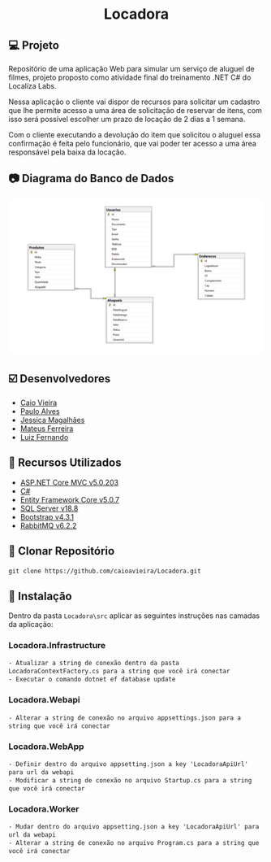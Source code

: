 <h1 align="center">Locadora</h1>

## :computer: Projeto

Repositório de uma aplicação Web para simular um serviço de aluguel de filmes, projeto proposto como atividade final do treinamento .NET C# do Localiza Labs.

Nessa aplicação o cliente vai dispor de recursos para solicitar um cadastro que lhe permite acesso a uma área de solicitação de reservar de itens, com isso será possível escolher um prazo de locação de 2 dias a 1 semana.

Com o cliente executando a devolução do item que solicitou o aluguel essa confirmação é feita pelo funcionário, que vai poder ter acesso a uma área responsável pela baixa da locação.


## :camera: Diagrama do Banco de Dados

<p align="center"> <img src="https://github.com/caioavieira/Locadora/blob/master/src/Locadora.WebApp/wwwroot/images/diagrama-locadora.png" /></p>

## :ballot_box_with_check: Desenvolvedores

- [Caio Vieira](https://github.com/caioavieira)
- [Paulo Alves](https://github.com/PauloAlves8039)
- [Jessica Magalhães](https://github.com/jessicaemg)
- [Mateus Ferreira](https://github.com/jessicaemg)
- [Luiz Fernando](https://github.com/caioavieira/Locadora)

## :wrench: Recursos Utilizados

- [ASP.NET Core MVC v5.0.203](https://dotnet.microsoft.com/download/dotnet/5.0)
- [C#](https://docs.microsoft.com/pt-br/dotnet/csharp/getting-started/)
- [Entity Framework Core v5.0.7](https://docs.microsoft.com/pt-br/ef/core/)
- [SQL Server v18.8](https://www.microsoft.com/pt-br/sql-server/sql-server-downloads)
- [Bootstrap v4.3.1](https://getbootstrap.com/)
- [RabbitMQ v6.2.2](https://www.rabbitmq.com/)


## :floppy_disk: Clonar Repositório

`git clone https://github.com/caioavieira/Locadora.git`

## :arrows_counterclockwise: Instalação

Dentro da pasta  `Locadora\src` aplicar as seguintes instruções nas camadas da aplicação:

### Locadora.Infrastructure
    - Atualizar a string de conexão dentro da pasta LocadoraContextFactory.cs para a string que você irá conectar
    - Executar o comando dotnet ef database update
    
### Locadora.Webapi
    - Alterar a string de conexão no arquivo appsettings.json para a string que você irá conectar

### Locadora.WebApp
    - Definir dentro do arquivo appsetting.json a key 'LocadoraApiUrl' para url da webapi
    - Modificar a string de conexão no arquivo Startup.cs para a string que você irá conectar

### Locadora.Worker
    - Mudar dentro do arquivo appsetting.json a key 'LocadoraApiUrl' para url da webapi
    - Alterar a string de conexão no arquivo Program.cs para a string que você irá conectar
    
